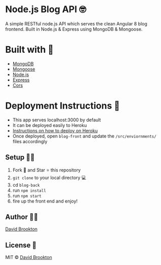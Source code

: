 # Node.js Blog API 🤓

A simple RESTful node.js API which serves the clean Angular 8 blog frontend. Built in Node.js & Express using MongoDB & Mongoose.

# Built with 🔧

- [MongoDB](https://www.mongodb.com)
- [Mongoose](https://mongoosejs.com)
- [Node.js](https://nodejs.org/)
- [Express](http://expressjs.com)
- [Cors](https://www.npmjs.com/package/cors)

# Deployment Instructions 🔗

- This app serves localhost:3000 by default
- It can be deployed easily to Heroku
- [Instructions on how to deploy on Heroku ](https://medium.com/make-school/how-to-deploy-your-node-js-mongodb-app-to-the-web-using-heroku-63d4bccf2675)
- Once deployed, open `blog-front` and update the `/src/enviornments/` files accordingly

## Setup :man_astronaut:

1. Fork 🍴 and Star ⭐️ this repository
2. `git clone` to your local directory 💻
3. cd `blog-back`
4. run `npm install`
5. run `npm start`
6. fire up the front end and enjoy!

## Author 👨‍💻

[David Brookton](https://davidbrookton.com)

## License 🌵

MIT © [David Brookton](https://davidbrookton.com)
